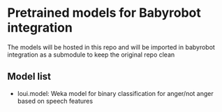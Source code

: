 # Pretrained models for Babyrobot integration

The models will be hosted in this repo and will be imported in babyrobot integration as a submodule to keep the original repo clean

## Model list

- loui.model: Weka model for binary classification for anger/not anger based on speech features
